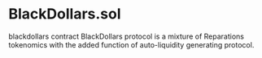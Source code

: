 # BlackDollars.sol
blackdollars contract
BlackDollars protocol is a mixture of Reparations tokenomics with the added function of auto-liquidity generating protocol.

